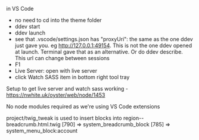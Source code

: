 in VS Code

- no need to cd into the theme folder
- ddev start
- ddev launch
- see that .vscode/settings.json has "proxyUri": the same as the one ddev just gave you. eg http://127.0.0.1:49154. This is not the one ddev opened at launch. Terminal gave that as an alternative. Or do ddev describe. This url can change between sessions
- F1
- Live Server: open with live server
- click Watch SASS item in bottom right tool tray

Setup to get live server and watch sass working - https://nwhite.uk/oyster/web/node/1453

No node modules required as we're using VS Code extensions

project/twig_tweak is used to insert blocks into region--breadcrumb.html.twig
[790] => system_breadcrumb_block
[785] => system_menu_block:account
